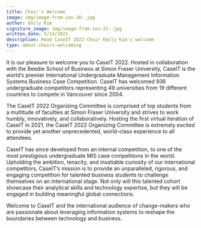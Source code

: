 ```yaml
---
title: Chair's Welcome
image: img/image-from-ios-20-.jpg
author: Emily Kim
signiture_image: img/image-from-ios-21-.jpg
written_date: 5/14/2021
description: Read CaseIT 2022 Chair Emily Kim's welcome
type: about-chairs-welcoming
---
```

It is our pleasure to welcome you to CaseIT 2022. Hosted in collaboration with the Beedie School of Business at Simon Fraser University, CaseIT is the world’s premier International Undergraduate Management Information Systems Business Case Competition. CaseIT has welcomed 936 undergraduate competitors representing 49 universities from 19 different countries to compete in Vancouver since 2004.

The CaseIT 2022 Organizing Committee is comprised of top students from a multitude of faculties at Simon Fraser University and strives to work humbly, innovatively, and collaboratively. Hosting the first virtual iteration of CaseIT in 2021, the CaseIT 2022 Organizing Committee is extremely excited to provide yet another unprecedented, world-class experience to all attendees.

CaseIT has since developed from an internal competition, to one of the most prestigious undergraduate MIS case competitions in the world. Upholding the ambition, tenacity, and insatiable curiosity of our international competitors, CaseIT’s mission is to provide an unparalleled, rigorous, and engaging competition for talented business students to challenge themselves on an international stage. Not only will this talented cohort showcase their analytical skills and technology expertise, but they will be engaged in building meaningful global connections.

Welcome to CaseIT and the international audience of change-makers who are passionate about leveraging information systems to reshape the boundaries between technology and business.